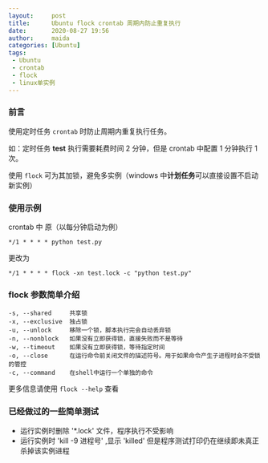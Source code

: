 ```yaml
---
layout:     post
title:      Ubuntu flock crontab 周期内防止重复执行
date:       2020-08-27 19:56
author:     maida
categories: [Ubuntu]
tags:
 - Ubuntu
 - crontab
 - flock
 - linux单实例
---
```


### 前言
使用定时任务 `crontab` 时防止周期内重复执行任务。  

如：定时任务 **test** 执行需要耗费时间 2 分钟，但是 crontab 中配置 1 分钟执行 1 次。  

使用 `flock` 可为其加锁，避免多实例（windows 中**计划任务**可以直接设置不启动新实例）

### 使用示例
crontab 中 
原（以每分钟启动为例）
```text
*/1 * * * * python test.py
```

更改为
```text
*/1 * * * * flock -xn test.lock -c "python test.py"
```

### flock 参数简单介绍
```text
-s, --shared     共享锁 
-x, --exclusive  独占锁 
-u, --unlock     移除一个锁，脚本执行完会自动丢弃锁 
-n, --nonblock   如果没有立即获得锁，直接失败而不是等待 
-w, --timeout    如果没有立即获得锁，等待指定时间 
-o, --close      在运行命令前关闭文件的描述符号。用于如果命令产生子进程时会不受锁的管控 
-c, --command    在shell中运行一个单独的命令 
```
更多信息请使用 `flock --help` 查看

### 已经做过的一些简单测试
- 运行实例时删除 '*.lock' 文件，程序执行不受影响
- 运行实例时 'kill -9 进程号' ,显示 'killed' 但是程序测试打印仍在继续即未真正杀掉该实例进程